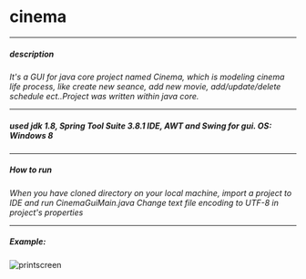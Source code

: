 # cinema
___
##### description
*It's a GUI  for java core project named Cinema, which is modeling cinema life process, like create new seance, add new movie,
add/update/delete schedule ect..Project was written within  java core.*
___
 
##### used jdk 1.8, Spring Tool Suite 3.8.1 IDE, AWT and Swing for gui. OS: Windows 8
___
##### How to run
*When you have cloned directory on your local machine, import a project to IDE and run CinemaGuiMain.java*
*Change text file encoding to UTF-8 in project's properties*

___
##### Example:

 ![printscreen](https://cloud.githubusercontent.com/assets/17303027/19023863/178f1a40-8901-11e6-943e-5f08c9fdb7e8.png)
